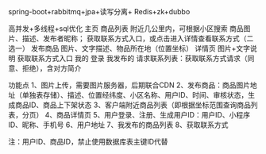spring-boot+rabbitmq+jpa+读写分离+  Redis+zk+dubbo

高并发+多线程+sql优化
主页
商品列表
附近几公里内，可根据小区搜索
商品图片、描述、发布者昵称；
获取联系方式入口，或点击进入详情查看联系方式（二选一）
发布商品
	图片、文字描述、物品所在地（位置坐标）
详情页
图片+文字说明
获取联系方式入口
我的
登录
我发布的
请求联系列表：获取联系方式请求（同意、拒绝），含对方简介

功能点
1、图片上传，需要图片服务器，后期联合CDN
2、发布商品：商品图片地址（单独表存储）、描述、位置经纬度、小区名称、用户ID、时间、审核状态，生成商品ID、商品上下架状态
3、客户端附近商品列表（即根据坐标范围查询商品列表，分页）
4、商品详情页
5、用户登录、注册、生成用户ID：用户ID、小程序ID、昵称、手机号
6、用户地址
7、我发布的商品列表
8、获取联系方式

注：用户ID、商品ID，禁止使用数据库表主键ID代替